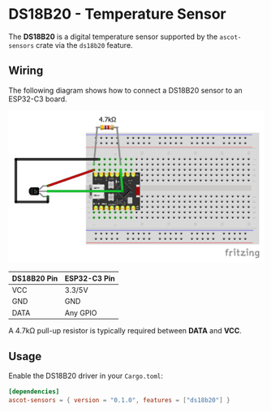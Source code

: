 # DS18B20 - Temperature Sensor

The **DS18B20** is a digital temperature sensor
supported by the `ascot-sensors` crate via the `ds18b20` feature.

## Wiring

The following diagram shows how to connect a DS18B20 sensor to an ESP32-C3 board.

![DS18B20 wiring](./wiring/ds18b20.png)

| DS18B20 Pin  | ESP32-C3 Pin |
|--------------|--------------|
| VCC          | 3.3/5V       |
| GND          | GND          |
| DATA         | Any GPIO     |

A 4.7kΩ pull-up resistor is typically required between **DATA** and **VCC**.

## Usage

Enable the DS18B20 driver in your `Cargo.toml`:

```toml
[dependencies]
ascot-sensors = { version = "0.1.0", features = ["ds18b20"] }
